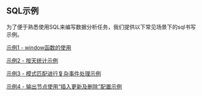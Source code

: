 ## SQL示例
为了便于熟悉使用SQL来编写数据分析任务，我们提供以下常见场景下的sql书写示例。

[示例1 - window函数的使用](sqlExample1.md)

[示例2 - 按天统计示例](sqlExample2.md)

[示例3 - 模式匹配进行复杂事件处理示例](sqlExample3.md)

[示例4 - 输出节点使用“插入更新及删除”配置示例](sqlExample4.md)

